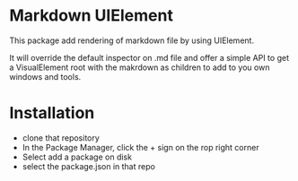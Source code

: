 # Markdown UIElement

This package add rendering of markdown file by using UIElement.

It will override the default inspector on .md file and offer a simple
API to get a VisualElement root with the makrdown as children to add to
you own windows and tools.

# Installation

- clone that repository
- In the Package Manager, click the + sign on the rop right corner
- Select add a package on disk
- select the package.json in that repo

